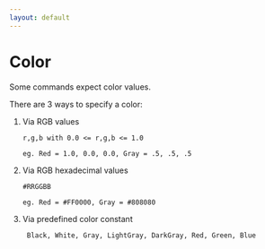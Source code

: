 ```yaml
---
layout: default
---
```


# Color

Some commands expect color values.

There are 3 ways to specify a color:

1. Via RGB values

       r,g,b with 0.0 <= r,g,b <= 1.0
       
       eg. Red = 1.0, 0.0, 0.0, Gray = .5, .5, .5

2. Via RGB hexadecimal values

       #RRGGBB
       
       eg. Red = #FF0000, Gray = #808080

3. Via predefined color constant

        Black, White, Gray, LightGray, DarkGray, Red, Green, Blue
  